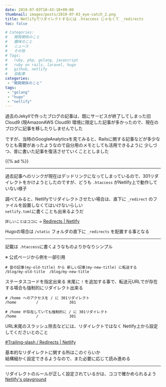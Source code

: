 ```yaml
---
date: 2019-07-03T10:43:18+09:00
thumbnail: images/posts/2019-07-03_eye-catch_2.png
title: Netlifyでリダイレクトするには .htaccess じゃなくて _redirects
toc: false

# Categories:
#   開発関係のこと
#   趣味のこと
#   ニュース
#   その他
# Tags:
#   ruby, php, golang, javascript
#   ruby on rails, laravel, hugo
#   github, netlify
#   自転車
categories:
 - "開発関係のこと"
tags:
 - "golang"
 - "hugo"
 - "netlify"
---
```


過去のJekyllで作ったブログの記事は、既にサービスが終了してしまった旧Cloud9 (現AmazonAWS Cloud9)
環境に限定した記事が多かったので、現在のブログに記事を移したりしませんでした

ですが、当時のGoogleAnalyticsを見てみると、Railsに関する記事などが多少なりとも需要があったようなので自分用のメモとしても活用できるように
少しづつ、昔に書いた記事を復活させていくこととしました

{{% ad %}}

* * *

過去記事へのリンクが現在はデッドリンクになってしまっているので、301リダイレクトをかけようとしたのですが、どうも <code>.htaccess</code> がNetlify上で動作していない様子

調べてみると、Netlifyでリダイレクトさせたい場合は、直下に <code>_redirect</code> のファイルを設置しなくてはいけないらしい  
<code>netlify.toml</code>に書くことも出来るようだ

<small>詳しいことはココに →</small> [Redirects | Netlify](https://www.netlify.com/docs/redirects/)

Hugoの場合は <code>/static</code> フォルダの直下に <code>_redirects</code> を配置する事となる  

* * *

記載は <code>.htaccess</code>に書くようなものよりかなりシンプル  

※ 公式ページから例を一部引用 

```
# 昔の記事(my-old-title) から 新しい記事(my-new-title) に転送する
/blog/my-old-title  /blog/my-new-title 
```

ステータスコードを指定出来る
末尾に <code>!</code> を追加する事で、転送元URLでが存在する場合も強制的にリダイレクト出来る

```
# /home へのアクセスを / に 301リダイレクト
/home         /              301

# /home が存在していても強制的に / に 301リダイレクト
/home         /              301
```

URL末尾のスラッシュ除去などには、リダイレクトではなく Netlify上から設定してくださいとのこと

[#Trailing-slash / Redirects  | Netlify](https://www.netlify.com/docs/redirects/#trailing-slash)


基本的なリダイレクトに関する所はこのぐらいか  
結構細かく設定できるようなので、また必要に応じて読み進める

* * *

リダイレクトのルールが正しく設定されているかは、ココで確かめられるよう  
[Netlify's playground](https://play.netlify.com/redirects)